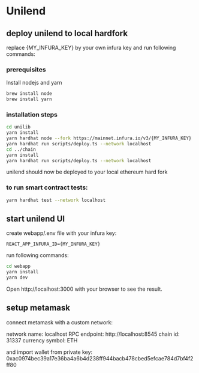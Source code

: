 # Unilend

## deploy unilend to local hardfork

replace {MY_INFURA_KEY} by your own infura key and run following commands:
### prerequisites

Install nodejs and yarn

```bash
brew install node
brew install yarn
```

### installation steps

```bash
cd unilib
yarn install
yarn hardhat node --fork https://mainnet.infura.io/v3/{MY_INFURA_KEY}
yarn hardhat run scripts/deploy.ts --network localhost
cd ../chain
yarn install
yarn hardhat run scripts/deploy.ts --network localhost
```

unilend should now be deployed to your local ethereum hard fork

### to run smart contract tests:

```bash
yarn hardhat test --network localhost
```

## start unilend UI

create webapp/.env file with your infura key:

```
REACT_APP_INFURA_ID={MY_INFURA_KEY}
```

run following commands:

```bash
cd webapp
yarn install
yarn dev
```

Open http://localhost:3000 with your browser to see the result.

## setup metamask

connect metamask with a custom network:

network name: localhost
RPC endpoint: http://localhost:8545
chain id: 31337
currency symbol: ETH

and import wallet from private key:
0xac0974bec39a17e36ba4a6b4d238ff944bacb478cbed5efcae784d7bf4f2ff80
